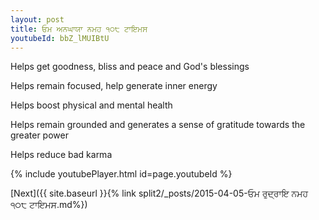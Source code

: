 ```yaml
---
layout: post
title: ਓਮ ਅਨਘਾਯਾ ਨਮਹ ੧੦੮ ਟਾਇਮਸ
youtubeId: bbZ_lMUIBtU
---
```

 
 
Helps get goodness, bliss and peace and God's blessings
 
Helps remain focused, help generate inner energy 
 
Helps boost physical and mental health 
 
Helps remain grounded and generates a sense of gratitude towards the greater power 
 
Helps reduce bad karma
 
 
 
 


{% include youtubePlayer.html id=page.youtubeId %}
 
[Next]({{ site.baseurl }}{% link  split2/_posts/2015-04-05-ਓਮ ਰੁਦ੍ਰਾਇ ਨਮਹ ੧੦੮ ਟਾਇਮਸ.md%})
 
